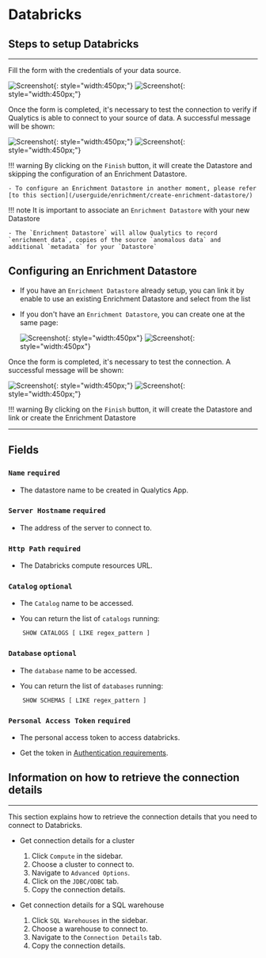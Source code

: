# Databricks

## Steps to setup Databricks
---
Fill the form with the credentials of your data source.

![Screenshot](../assets/datastores/databricks/create-datastore-light.png#only-light){: style="width:450px;"}
![Screenshot](../assets/datastores/databricks/create-datastore-dark.png#only-dark){: style="width:450px;"}

Once the form is completed, it's necessary to test the connection to verify if Qualytics is able to connect to your source of data. A successful message will be shown:

![Screenshot](../assets/datastores/test-connection/test-connection-light.png#only-light){: style="width:450px;"}
![Screenshot](../assets/datastores/test-connection/test-connection-dark.png#only-dark){: style="width:450px;"}

!!! warning 
    By clicking on the `Finish` button, it will create the Datastore and skipping the configuration of an Enrichment Datastore.

    - To configure an Enrichment Datastore in another moment, please refer [to this section](/userguide/enrichment/create-enrichment-datastore/)

!!! note 
    It is important to associate an `Enrichment Datastore` with your new Datastore

    - The `Enrichment Datastore` will allow Qualytics to record `enrichment data`, copies of the source `anomalous data` and additional `metadata` for your `Datastore`

## Configuring an Enrichment Datastore

- If you have an `Enrichment Datastore` already setup, you can link it by enable to use an existing Enrichment Datastore and select from the list

- If you don't have an `Enrichment Datastore`, you can create one at the same page:

    ![Screenshot](../assets/enrichment/databricks/create-enrichment-datastore-light.png#only-light){: style="width:450px"}
    ![Screenshot](../assets/enrichment/databricks/create-enrichment-datastore-dark.png#only-dark){: style="width:450px"}

Once the form is completed, it's necessary to test the connection. A successful message will be shown:

![Screenshot](../assets/enrichment/test-connection-light.png#only-light){: style="width:450px;"}
![Screenshot](../assets/enrichment/test-connection-dark.png#only-dark){: style="width:450px;"}

!!! warning 
    By clicking on the `Finish` button, it will create the Datastore and link or create the Enrichment Datastore

---
## Fields

### `Name` <spam id='required'>`required`</spam>

*   The datastore name  to be created in Qualytics App.

### `Server Hostname` <spam id='required'>`required`</spam>
    
* The address of the server to connect to.

### `Http Path` <spam id='required'>`required`</spam>

* The Databricks compute resources URL.
### `Catalog` <spam id='not-required'>`optional`</spam>

* The `Catalog` name to be accessed.

* You can return the list of `catalogs` running:

```text
    SHOW CATALOGS [ LIKE regex_pattern ]
```

### `Database` <spam id='not-required'>`optional`</spam>

* The `database` name to be accessed.

* You can return the list of `databases` running:

```text
    SHOW SCHEMAS [ LIKE regex_pattern ]
```
### `Personal Access Token` <spam id='required'>`required`</spam>

* The personal access token to access databricks.

* Get the token in [Authentication requirements](https://docs.databricks.com/integrations/jdbc-odbc-bi.html#authentication).



## Information on how to retrieve the connection details
---

This section explains how to retrieve the connection details that you need to connect to Databricks.

* Get connection details for a cluster
    1. Click `Compute` in the sidebar.
    2. Choose a cluster to connect to.
    3. Navigate to `Advanced Options`.
    4. Click on the `JDBC/ODBC` tab.
    5. Copy the connection details.

* Get connection details for a SQL warehouse
    1. Click `SQL Warehouses` in the sidebar.
    2. Choose a warehouse to connect to.
    3. Navigate to the `Connection Details` tab.
    4. Copy the connection details.